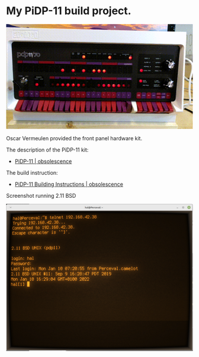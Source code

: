 # My PiDP-11 build project.

![PiDP-11](photos/pidp11.gif?raw=true)

Oscar Vermeulen provided the front panel hardware kit.

The description of the PiDP-11 kit:
* [PiDP-11 | obsolescence](https://obsolescence.wixsite.com/obsolescence/pidp-11)

The build instruction:
* [PiDP-11 Building Instructions | obsolescence](https://obsolescence.wixsite.com/obsolescence/pidp-11-building-instructions)

Screenshot running 2.11 BSD
  
![2.11 BSD](photos/PiDP-11_2.11_BSD_small_2022-01-10.png?raw=true)
